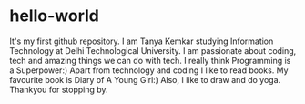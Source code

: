 # hello-world
It's my first github repository.
I am Tanya Kemkar studying Information Technology at Delhi Technological University. I am passionate about coding, tech and amazing things we can do with tech. I really think Programming is a Superpower:)
Apart from technology and coding I like to read books. My favourite book is Diary of A Young Girl:) Also, I like to draw and do yoga. Thankyou for stopping by.
